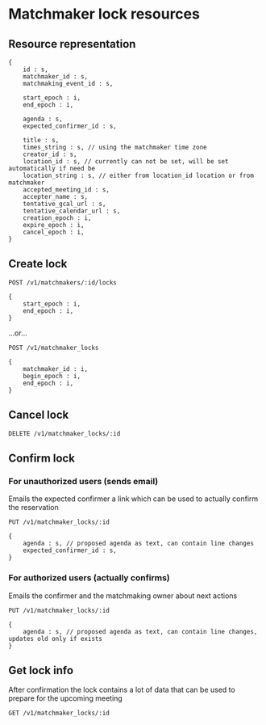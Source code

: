 
# Matchmaker lock resources

## Resource representation

    {
        id : s,
        matchmaker_id : s,
        matchmaking_event_id : s,

        start_epoch : i,
        end_epoch : i,

        agenda : s,
        expected_confirmer_id : s,

        title : s,
        times_string : s, // using the matchmaker time zone
        creator_id : s,
        location_id : s, // currently can not be set, will be set automatically if need be
        location_string : s, // either from location_id location or from matchmaker
        accepted_meeting_id : s,
        accepter_name : s,
        tentative_gcal_url : s,
        tentative_calendar_url : s,
        creation_epoch : i,
        expire_epoch : i,
        cancel_epoch : i,
    }

## Create lock

    POST /v1/matchmakers/:id/locks

    {
        start_epoch : i,
        end_epoch : i,
    }

...or...

    POST /v1/matchmaker_locks

    {
        matchmaker_id : i,
        begin_epoch : i,
        end_epoch : i,
    }

## Cancel lock

    DELETE /v1/matchmaker_locks/:id

## Confirm lock

### For unauthorized users (sends email)

Emails the expected confirmer a link which can be used to actually confirm the reservation

    PUT /v1/matchmaker_locks/:id

    {
        agenda : s, // proposed agenda as text, can contain line changes
        expected_confirmer_id : s,
    }

### For authorized users (actually confirms)

Emails the confirmer and the matchmaking owner about next actions

    PUT /v1/matchmaker_locks/:id

    {
        agenda : s, // proposed agenda as text, can contain line changes, updates old only if exists
    }

## Get lock info

After confirmation the lock contains a lot of data that can be used to prepare for the upcoming meeting

    GET /v1/matchmaker_locks/:id
